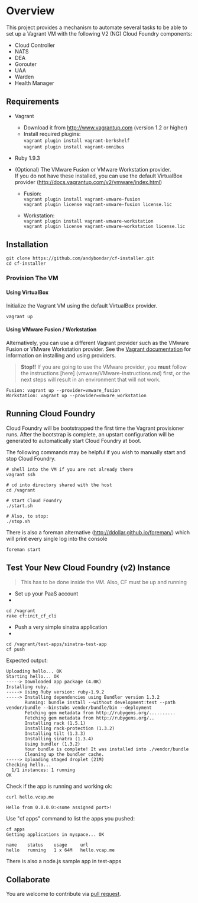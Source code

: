# Overview

This project provides a mechanism to automate several tasks to be able to set up a Vagrant VM with the following V2 (NG) Cloud Foundry components:

* Cloud Controller
* NATS
* DEA
* Gorouter
* UAA
* Warden
* Health Manager

## Requirements

* Vagrant
    - Download it from http://www.vagrantup.com (version 1.2 or higher)
    - Install required plugins:  
     `vagrant plugin install vagrant-berkshelf`  
     `vagrant plugin install vagrant-omnibus`

* Ruby 1.9.3

* (Optional) The VMware Fusion or VMware Workstation provider.  
If you do not have these installed, you can use the default VirtualBox provider (http://docs.vagrantup.com/v2/vmware/index.html)
    - Fusion:      
      `vagrant plugin install vagrant-vmware-fusion`  
      `vagrant plugin license vagrant-vmware-fusion license.lic`

    - Workstation:  
      `vagrant plugin install vagrant-vmware-workstation`  
      `vagrant plugin license vagrant-vmware-workstation license.lic`  

## Installation

```
git clone https://github.com/andybondar/cf-installer.git
cd cf-installer
```

### Provision The VM
#### Using VirtualBox
Initialize the Vagrant VM using the default VirtualBox provider. 

```
vagrant up
```

#### Using VMware Fusion / Workstation
Alternatively, you can use a different Vagrant provider such as the VMware Fusion or VMware Workstation provider. See the [Vagrant documentation](http://docs.vagrantup.com/v2/providers/index.html) for information on installing and using providers.  

> **Stop!!** If you are going to use the VMware provider, you **must** follow the instructions [here] (vmware/VMware-Instructions.md) first, or the next steps will result in an environment that will not work.

```
Fusion: vagrant up --provider=vmware_fusion
Workstation: vagrant up --provider=vmware_workstation
```

## Running Cloud Foundry

Cloud Foundry will be bootstrapped the first time the Vagrant provisioner runs.  After the bootstrap is complete, an upstart configuration will be generated to automatically start Cloud Foundry at boot.

The following commands may be helpful if you wish to manually start and stop Cloud Foundry.

```
# shell into the VM if you are not already there
vagrant ssh

# cd into directory shared with the host
cd /vagrant

# start Cloud Foundry
./start.sh

# Also, to stop:
./stop.sh

```

There is also a foreman alternative (http://ddollar.github.io/foreman/) which will print every single log into the console
```
foreman start
```

## Test Your New Cloud Foundry (v2) Instance

> This has to be done inside the VM. Also, CF must be up and running

* Set up your PaaS account
* 
```
cd /vagrant
rake cf:init_cf_cli
```

* Push a very simple sinatra application
* 
```
cd /vagrant/test-apps/sinatra-test-app
cf push
```


Expected output:

```
Uploading hello... OK
Starting hello... OK
-----> Downloaded app package (4.0K)
Installing ruby.
-----> Using Ruby version: ruby-1.9.2
-----> Installing dependencies using Bundler version 1.3.2
       Running: bundle install --without development:test --path vendor/bundle --binstubs vendor/bundle/bin --deployment
       Fetching gem metadata from http://rubygems.org/..........
       Fetching gem metadata from http://rubygems.org/..
       Installing rack (1.5.1)
       Installing rack-protection (1.3.2)
       Installing tilt (1.3.3)
       Installing sinatra (1.3.4)
       Using bundler (1.3.2)
       Your bundle is complete! It was installed into ./vendor/bundle
       Cleaning up the bundler cache.
-----> Uploading staged droplet (21M)
Checking hello...
  1/1 instances: 1 running
OK
```

Check if the app is running and working ok:

```
curl hello.vcap.me

Hello from 0.0.0.0:<some assigned port>!
```

Use "cf apps" command to list the apps you pushed:
```
cf apps
Getting applications in myspace... OK

name    status    usage     url          
hello   running   1 x 64M   hello.vcap.me
```
There is also a node.js sample app in test-apps

## Collaborate

You are welcome to contribute via [pull request](https://help.github.com/articles/using-pull-requests).
